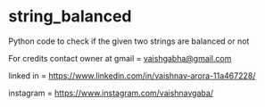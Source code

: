 # string_balanced
Python code to check if the given two strings are balanced or not 

For credits contact owner at gmail = vaishgabha@gmail.com  

linked in = https://www.linkedin.com/in/vaishnav-arora-11a467228/  

instagram = https://www.instagram.com/vaishnavgaba/
